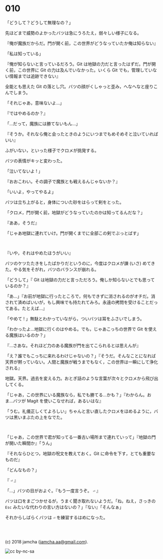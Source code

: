 

# 010

「どうして？どうして無理なの？」  

先ほどまで威勢のよかったバツは急にうろたえ，弱々しい様子になる。  

『俺が魔族だからだ。門が開く前，この世界がどうなっていたか俺は知らない』  

「私は知っている」  

『俺が知らないと言っているだろう。Git は地獄の力だと言ったはずだ。門が開く前，この世界に Git の力は及んでいなかった。いくら Git でも，管理していない情報までは追跡できない』  

全能とも思えた Git の落とし穴。バツの顔がくしゃっと歪み，へなへなと座りこんでしまう。  

「それじゃあ，意味ないよ…」  

『ではやめるのか？』  

「…だって，魔族には勝てないもん…」  

『そうか。それなら俺と会ったときのようにいつまでもめそめそと泣いていればいい』  

ふがいない，といった様子でクロメが挑発する。  

バツの表情がキッと変わった。  

「泣いてないよ ! 」  

『おおこわい。その調子で魔族とも戦えるんじゃないか？』  

「いいよ，やってやるよ」  

バツは立ち上がると，身体についた砂をはらって剣をとった。  

「クロメ，門が開く前，地獄がどうなっていたのかは知ってるんだな？」  

『ああ，そうだ』  

「じゃあ地獄に連れていけ。門が開くまでに全部この剣でぶっとばす」  

<br>  

『いや，それはやめたほうがいい』  

バツのケツたたきをしたばかりだというのに，今度はクロメが諫 (いさ) めてきた。やる気をそがれ，バツのバランスが崩れる。  

「どうして」『 Git は地獄の力だと言っただろう。俺しか知らないとでも思っているのか？』  

「あ…」『お前が地獄に行ったところで，何もできずに消されるのがオチだ。消されて済めばいいが，もし興味でも持たれてみろ。永遠の拷問を受けることだってある。たとえば…』  

「やめて ! 」無駄とわかっていながら，ついバツは耳をふさいでしまう。  

「わかったよ…地獄に行くのはやめる。でも，じゃあこっちの世界で Git を使える魔族はいるのか？」  

『…さあな。それほど力のある魔族が門を出てこられるとは思えんが』  

「え？誰でもこっちに来れるわけじゃないの？」『そうだ。そんなことになれば天界が黙っていない。人間と魔族が戦うまでもなく，この世界は一瞬にして浄化される』  

地獄。天界。過去を変える力。おとぎ話のような言葉が次々とクロメから飛び出してくる。  

「じゃあ，この世界にいる魔族なら，私でも勝てる…かも？」『わからん。おま…バツが Magit を使いこなせれば，あるいはな』  

「うむ。礼儀正しくてよろしい」ちゃんと言い直したクロメをほめるように，バツは黒いまぶたの上をなでた。  

<br>  

「じゃあ，この世界で君が知ってる一番古い場所まで連れていって」『地獄の門が開いた瞬間か』「うん」  

『それならひとつ，地獄の呪文を教えておく。Git に命令を下す，とても重要なものだ』  

「どんなもの？」  

『 `⏎` 』  

「…」バツの目がおよぐ。『もう一度言うぞ。 `⏎` 』  

バツは口をまごつかせるが，うまく聞き取れないようだ。「ね，ねえ，さっきの `Esc` みたいな代わりの言い方はないの？」『ない』「そんなぁ」  

それからしばらくバツは `⏎` を練習するはめになった。  

<br>  
<br>  

(c) 2018 jamcha (jamcha.aa@gmail.com).  

![cc by-nc-sa](https://i.creativecommons.org/l/by-nc-sa/4.0/88x31.png)  

